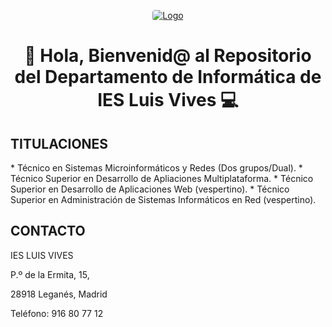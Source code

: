 <p align="center">
  <a href="https://iesluisvives.es" target="_blank">
    <img loading="lazy" style="border-radius: 0.25rem;" 
      src="https://avatars.githubusercontent.com/u/90383763?s=200&v=4" alt="Logo" 
      borderRadius='1rem' boxShadow = '0 5px 18px rgba(0,0,0,0.3)'>
  </a>
</p>

<h1 align="center">👋 Hola, Bienvenid@ al Repositorio del Departamento de Informática de IES Luis Vives 💻 </h1>

<h2>TITULACIONES</h2>
* Técnico en Sistemas Microinformáticos y Redes (Dos grupos/Dual).
* Técnico Superior en Desarrollo de Apliaciones Multiplataforma.
* Técnico Superior en Desarrollo de Aplicaciones Web (vespertino).
* Técnico Superior en Administración de Sistemas Informáticos en Red (vespertino).

<h2>CONTACTO</h2>
IES LUIS VIVES

P.º de la Ermita, 15, 

28918 Leganés, Madrid

Teléfono: 916 80 77 12


